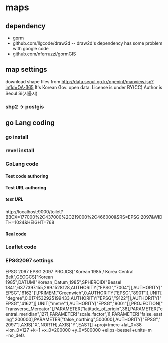 # maps

## dependency
* gorm
* github.com/llgcode/draw2d
-- draw2d's dependency has some problem with google code
* github.com/nferruzzi/gormGIS

## map settings
download shape files from
http://data.seoul.go.kr/openinf/mapview.jsp?infId=OA-365
It's Korean Gov. open data.
License is under BY(CC)
Author is Seoul Si(서울시)
### shp2 -> postgis

## go Lang coding
### go install
### revel install
### GoLang code
#### Test code authoring
#### Test URL authoring
##### test URL
  http://localhost:9000/toilet?BBOX=177000%2C437000%2C219000%2C466000&SRS=EPSG:2097&WIDTH=1024&HEIGHT=768
#### Real code
### Leaflet code


### EPSG2097 settings
EPSG
2097	EPSG	2097	PROJCS["Korean 1985 / Korea Central Belt",GEOGCS["Korean 1985",DATUM["Korean_Datum_1985",SPHEROID["Bessel 1841",6377397.155,299.1528128,AUTHORITY["EPSG","7004"]],AUTHORITY["EPSG","6162"]],PRIMEM["Greenwich",0,AUTHORITY["EPSG","8901"]],UNIT["degree",0.0174532925199433,AUTHORITY["EPSG","9122"]],AUTHORITY["EPSG","4162"]],UNIT["metre",1,AUTHORITY["EPSG","9001"]],PROJECTION["Transverse_Mercator"],PARAMETER["latitude_of_origin",38],PARAMETER["central_meridian",127],PARAMETER["scale_factor",1],PARAMETER["false_easting",200000],PARAMETER["false_northing",500000],AUTHORITY["EPSG","2097"],AXIS["X",NORTH],AXIS["Y",EAST]]	+proj=tmerc +lat_0=38 +lon_0=127 +k=1 +x_0=200000 +y_0=500000 +ellps=bessel +units=m +no_defs
